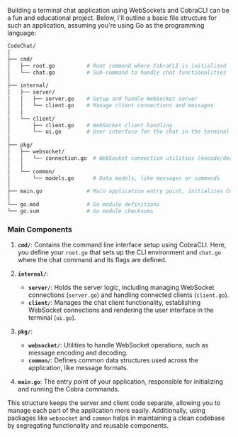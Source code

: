 Building a terminal chat application using WebSockets and CobraCLI can be a fun and educational project. Below, I'll outline a basic file structure for such an application, assuming you're using Go as the programming language:

```bash
CodeChat/
│
├── cmd/
│   ├── root.go          # Root command where CobraCLI is initialized
│   └── chat.go          # Sub-command to handle chat functionalities
│
├── internal/
│   ├── server/
│   │   ├── server.go    # Setup and handle WebSocket server
│   │   └── client.go    # Manage client connections and messages
│   │
│   └── client/
│       ├── client.go    # WebSocket client handling
│       └── ui.go        # User interface for the chat in the terminal
│
├── pkg/
│   ├── websocket/
│   │   └── connection.go  # WebSocket connection utilities (encode/decode messages, etc.)
│   │
│   └── common/
│       └── models.go      # Data models, like messages or commands
│
├── main.go              # Main application entry point, initializes Cobra
│
└── go.mod               # Go module definitions
└── go.sum               # Go module checksums
```

### Main Components

1. **`cmd/`**: Contains the command line interface setup using CobraCLI. Here, you define your `root.go` that sets up the CLI environment and `chat.go` where the chat command and its flags are defined.

2. **`internal/`**:
   - **`server/`**: Holds the server logic, including managing WebSocket connections (`server.go`) and handling connected clients (`client.go`).
   - **`client/`**: Manages the chat client functionality, establishing WebSocket connections and rendering the user interface in the terminal (`ui.go`).

3. **`pkg/`**:
   - **`websocket/`**: Utilities to handle WebSocket operations, such as message encoding and decoding.
   - **`common/`**: Defines common data structures used across the application, like message formats.

4. **`main.go`**: The entry point of your application, responsible for initializing and running the Cobra commands.

This structure keeps the server and client code separate, allowing you to manage each part of the application more easily. Additionally, using packages like `websocket` and `common` helps in maintaining a clean codebase by segregating functionality and reusable components.